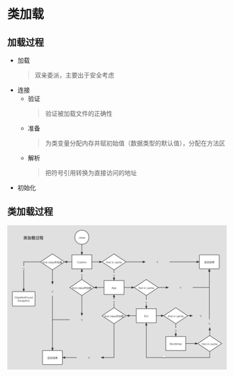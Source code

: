 # 类加载

## 加载过程

- 加载
  > 双亲委派，主要出于安全考虑
- 连接
    - 验证
      > 验证被加载文件的正确性
    - 准备
      > 为类变量分配内存并赋初始值（数据类型的默认值），分配在方法区
    - 解析
      > 把符号引用转换为直接访问的地址
- 初始化
  >

## 类加载过程

![类加载过程.png](类加载过程.png)